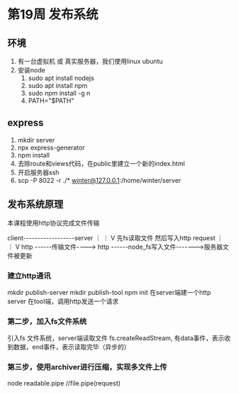 # 第19周 发布系统

## 环境

1. 有一台虚拟机 或 真实服务器，我们使用linux ubuntu
2. 安装node
   1. sudo apt install nodejs
   2. sudo apt install npm
   3. sudo npm install -g n
   4. PATH="$PATH"

## express

1. mkdir server
2. npx express-generator
3. npm install
4. 去除route和views代码，在public里建立一个新的index.html
5. 开启服务器ssh
6. scp -P 8022 -r ./* winter@127.0.0.1:/home/winter/server

## 发布系统原理

本课程使用http协议完成文件传输

client------------------server
｜
｜
 V 先fs读取文件
 然后写入http request
 ｜
 ｜
 V
http  ------传输文件----> http ------node_fs写入文件------->服务器文件被更新

### 建立http通讯
mkdir publish-server
mkdir publish-tool
npm init
在server端建一个http server
在tool端，调用http发送一个请求

### 第二步，加入fs文件系统

引入fs 文件系统，server端读取文件
fs.createReadStream, 有data事件，表示收到数据，end事件，表示读取完毕（异步的）

### 第三步，使用archiver进行压缩，实现多文件上传

node readable.pipe
//file.pipe(request)
